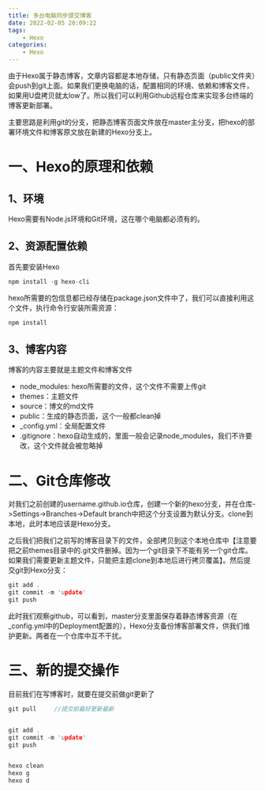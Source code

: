 ```yaml
---
title: 多台电脑同步提交博客
date: 2022-02-05 20:09:22
tags:
    - Hexo
categories:
    - Hexo
---
```

 
 由于Hexo属于静态博客，文章内容都是本地存储，只有静态页面（public文件夹）会push到git上面。如果我们更换电脑的话，配置相同的环境、依赖和博客文件，如果用U盘拷贝就太low了。所以我们可以利用Github远程仓库来实现多台终端的博客更新部署。

 主要思路是利用git的分支，把静态博客页面文件放在master主分支，把hexo的部署环境文件和博客原文放在新建的Hexo分支上。

 # 一、Hexo的原理和依赖

## 1、环境
Hexo需要有Node.js环境和Git环境，这在哪个电脑都必须有的。

## 2、资源配置依赖

首先要安装Hexo
```C
npm install -g hexo-cli 
```

hexo所需要的包信息都已经存储在package.json文件中了，我们可以直接利用这个文件，执行命令行安装所需资源：
```C
npm install
```

## 3、博客内容
博客的内容主要就是主题文件和博客文件

- node_modules: hexo所需要的文件，这个文件不需要上传git
- themes：主题文件
- source：博文的md文件
- public：生成的静态页面，这个一般都clean掉
- _config.yml：全局配置文件
- .gitignore：hexo自动生成的，里面一般会记录node_modules，我们不许要改，这个文件就会被忽略掉

# 二、Git仓库修改

对我们之前创建的username.github.io仓库，创建一个新的hexo分支，并在仓库->Settings->Branches->Default branch中把这个分支设置为默认分支。clone到本地，此时本地应该是Hexo分支。

之后我们把我们之前写的博客目录下的文件，全部拷贝到这个本地仓库中【注意要把之前themes目录中的.git文件删掉。因为一个git目录下不能有另一个git仓库。如果我们需要更新主题文件，只能把主题clone到本地后进行拷贝覆盖】。然后提交git到Hexo分支：
```C
git add .
git commit -m 'update'
git push
```

此时我们观察github，可以看到，master分支里面保存着静态博客资源（在_config.yml中的Deployment配置的），Hexo分支备份博客部署文件，供我们维护更新。两者在一个仓库中互不干扰。

# 三、新的提交操作
目前我们在写博客时，就要在提交前做git更新了
```C
git pull     //提交前最好更新最新


git add .
git commit -m 'update'
git push 


hexo clean
hexo g
hexo d
```